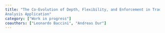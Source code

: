 ```yaml
---
title: "The Co-Evolution of Depth, Flexibility, and Enforcement in Trade Agreements: A Network
Analysis Application"
category: ["Work in progress"]
coauthors: ["Leonardo Baccini", "Andreas Dur"]
---
```

